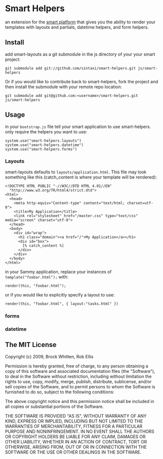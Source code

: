 # Smart Helpers

an extension for the [smart platform](http://smart.joyent.com/) that gives you the ability to render your templates with layouts and partials, datetime helpers, and form helpers.

## Install

add smart-layouts as a git submodule in the js directory of your your smart project:

    git submodule add git://github.com/sintaxi/smart-helpers.git js/smart-helpers
    
Or if you would like to contribute back to smart-helpers, fork the project and then install the submodule with your remote repo location:

    git submodule add git@github.com:<username>/smart-helpers.git js/smart-helpers
    
## Usage

in your `bootstrap.js` file tell your smart application to use smart-helpers. only require the helpers you want to use:

    system.use("smart-helpers.layouts")
    system.use("smart-helpers.datetime")
    system.use("smart-helpers.forms")

### Layouts

smart-layouts defaults to `layouts/application.html`. This file may look something like this (catch_content is where your template will be rendered):

    <!DOCTYPE HTML PUBLIC "-//W3C//DTD HTML 4.01//EN"
      "http://www.w3.org/TR/html4/strict.dtd">
    <html>
      <head>
        <meta http-equiv="Content-type" content="text/html; charset=utf-8">
        <title>My Application</title>
        <link rel="stylesheet" href="/master.css" type="text/css" media="screen" charset="utf-8">
      </head>
      <body>
        <div id="wrap">
          <h1 class="domain"><a href="/">My Application</a></h1>
          <div id="box">
            [% catch_content %]
          </div>
        </div>
      </body>
    </html>
    
in your Sammy application, replace your instances of `template("foobar.html");` with:
  
    render(this, "foobar.html");
    
or if you would like to explicitly specify a layout to use:
    
    render(this, "foobar.html", { layout:"tasks.html" })
    
### forms

### datetime


The MIT License
----------------------------------------------------------------------------
Copyright (c) 2009, Brock Whitten, Rob Ellis

Permission is hereby granted, free of charge, to any person obtaining a copy
of this software and associated documentation files (the "Software"), to deal
in the Software without restriction, including without limitation the rights
to use, copy, modify, merge, publish, distribute, sublicense, and/or sell
copies of the Software, and to permit persons to whom the Software is
furnished to do so, subject to the following conditions:

The above copyright notice and this permission notice shall be included in
all copies or substantial portions of the Software.

THE SOFTWARE IS PROVIDED "AS IS", WITHOUT WARRANTY OF ANY KIND, EXPRESS OR
IMPLIED, INCLUDING BUT NOT LIMITED TO THE WARRANTIES OF MERCHANTABILITY,
FITNESS FOR A PARTICULAR PURPOSE AND NONINFRINGEMENT. IN NO EVENT SHALL THE
AUTHORS OR COPYRIGHT HOLDERS BE LIABLE FOR ANY CLAIM, DAMAGES OR OTHER
LIABILITY, WHETHER IN AN ACTION OF CONTRACT, TORT OR OTHERWISE, ARISING FROM,
OUT OF OR IN CONNECTION WITH THE SOFTWARE OR THE USE OR OTHER DEALINGS IN
THE SOFTWARE.

    
